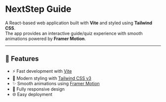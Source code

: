 # NextStep Guide

A React-based web application built with **Vite** and styled using **Tailwind CSS**.  
The app provides an interactive guide/quiz experience with smooth animations powered by **Framer Motion**.

---

## 🚀 Features
- ⚡ Fast development with [Vite](https://vitejs.dev/)
- 🎨 Modern styling with [Tailwind CSS v3](https://tailwindcss.com/)
- ✨ Smooth animations using [Framer Motion](https://www.framer.com/motion/)
- 📱 Fully responsive design
- 🌐 Easy deployment
